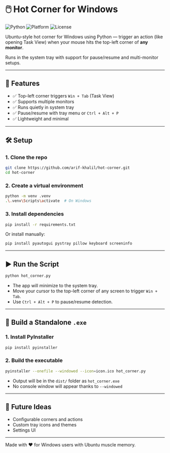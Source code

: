 # 🖱️ Hot Corner for Windows

![Python](https://img.shields.io/badge/python-3.7+-blue.svg)
![Platform](https://img.shields.io/badge/platform-Windows-lightgrey.svg)
![License](https://img.shields.io/badge/license-MIT-green.svg)

Ubuntu-style hot corner for Windows using Python — trigger an action (like opening Task View) when your mouse hits the top-left corner of **any monitor**.

Runs in the system tray with support for pause/resume and multi-monitor setups.

---

## 🚀 Features

- ✅ Top-left corner triggers `Win + Tab` (Task View)
- ✅ Supports multiple monitors
- ✅ Runs quietly in system tray
- ✅ Pause/resume with tray menu or `Ctrl + Alt + P`
- ✅ Lightweight and minimal

---

## 🛠️ Setup

### 1. Clone the repo

```bash
git clone https://github.com/arif-khalil/hot-corner.git
cd hot-corner
````

### 2. Create a virtual environment

```bash
python -m venv .venv
.\.venv\Scripts\activate  # On Windows
```

### 3. Install dependencies

```bash
pip install -r requirements.txt
```

Or install manually:

```bash
pip install pyautogui pystray pillow keyboard screeninfo
```

---

## ▶️ Run the Script

```bash
python hot_corner.py
```

* The app will minimize to the system tray.
* Move your cursor to the top-left corner of any screen to trigger `Win + Tab`.
* Use `Ctrl + Alt + P` to pause/resume detection.

---

## 🧊 Build a Standalone `.exe`

### 1. Install PyInstaller

```bash
pip install pyinstaller
```

### 2. Build the executable

```bash
pyinstaller --onefile --windowed --icon=icon.ico hot_corner.py
```

* Output will be in the `dist/` folder as `hot_corner.exe`
* No console window will appear thanks to `--windowed`

---

## 🧠 Future Ideas

* Configurable corners and actions
* Custom tray icons and themes
* Settings UI

---

Made with ❤️ for Windows users with Ubuntu muscle memory.
